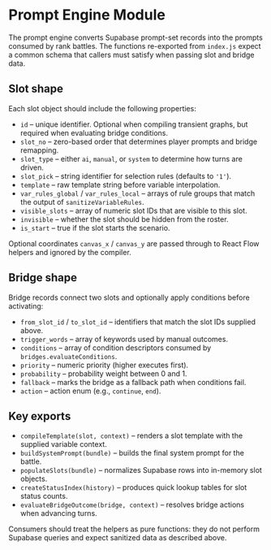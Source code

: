 # Prompt Engine Module

The prompt engine converts Supabase prompt-set records into the prompts consumed by
rank battles. The functions re-exported from `index.js` expect a common schema that
callers must satisfy when passing slot and bridge data.

## Slot shape

Each slot object should include the following properties:

- `id` – unique identifier. Optional when compiling transient graphs, but required when
  evaluating bridge conditions.
- `slot_no` – zero-based order that determines player prompts and bridge remapping.
- `slot_type` – either `ai`, `manual`, or `system` to determine how turns are driven.
- `slot_pick` – string identifier for selection rules (defaults to `'1'`).
- `template` – raw template string before variable interpolation.
- `var_rules_global` / `var_rules_local` – arrays of rule groups that match the output
  of `sanitizeVariableRules`.
- `visible_slots` – array of numeric slot IDs that are visible to this slot.
- `invisible` – whether the slot should be hidden from the roster.
- `is_start` – true if the slot starts the scenario.

Optional coordinates `canvas_x` / `canvas_y` are passed through to React Flow helpers
and ignored by the compiler.

## Bridge shape

Bridge records connect two slots and optionally apply conditions before activating:

- `from_slot_id` / `to_slot_id` – identifiers that match the slot IDs supplied above.
- `trigger_words` – array of keywords used by manual outcomes.
- `conditions` – array of condition descriptors consumed by `bridges.evaluateConditions`.
- `priority` – numeric priority (higher executes first).
- `probability` – probability weight between 0 and 1.
- `fallback` – marks the bridge as a fallback path when conditions fail.
- `action` – action enum (e.g., `continue`, `end`).

## Key exports

- `compileTemplate(slot, context)` – renders a slot template with the supplied
  variable context.
- `buildSystemPrompt(bundle)` – builds the final system prompt for the battle.
- `populateSlots(bundle)` – normalizes Supabase rows into in-memory slot objects.
- `createStatusIndex(history)` – produces quick lookup tables for slot status counts.
- `evaluateBridgeOutcome(bridge, context)` – resolves bridge actions when advancing turns.

Consumers should treat the helpers as pure functions: they do not perform Supabase
queries and expect sanitized data as described above.
